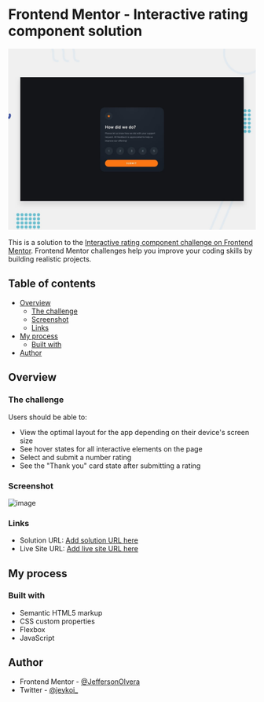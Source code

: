 
# Frontend Mentor - Interactive rating component solution
![Design preview for the Interactive rating component coding challenge](./design/desktop-preview.jpg)

This is a solution to the [Interactive rating component challenge on Frontend Mentor](https://www.frontendmentor.io/challenges/interactive-rating-component-koxpeBUmI). Frontend Mentor challenges help you improve your coding skills by building realistic projects. 

## Table of contents

- [Overview](#overview)
  - [The challenge](#the-challenge)
  - [Screenshot](#screenshot)
  - [Links](#links)
- [My process](#my-process)
  - [Built with](#built-with)
- [Author](#author)

## Overview

### The challenge

Users should be able to:

- View the optimal layout for the app depending on their device's screen size
- See hover states for all interactive elements on the page
- Select and submit a number rating
- See the "Thank you" card state after submitting a rating


### Screenshot

![image](https://github.com/JeffersonOlvera/frontendMentor-Challenge-1/assets/78062935/87b42522-007c-453c-8b98-4f64a99d100a)


### Links

- Solution URL: [Add solution URL here](https://www.frontendmentor.io/solutions/responsive-css-variables-NgjYLLlY9z)
- Live Site URL: [Add live site URL here](https://jeffersonrate-component.vercel.app/)

## My process

### Built with

- Semantic HTML5 markup
- CSS custom properties
- Flexbox
- JavaScript

## Author

- Frontend Mentor - [@JeffersonOlvera](https://www.frontendmentor.io/profile/JeffersonOlvera)
- Twitter - [@jeykoi_](https://twitter.com/jeykoi_)


